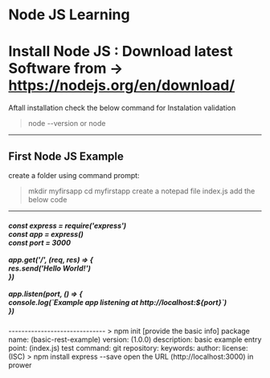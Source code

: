 # Node JS Learning

Install Node JS : Download latest Software from -> https://nodejs.org/en/download/
=====================
Aftall installation check the below command for Instalation validation
>node --version
or
>node
------------------------
First Node JS Example
-----
create a folder using command prompt: 
> mkdir myfirsapp
> cd myfirstapp
> create a notepad file index.js
  add the below code 
  ------------------------------------
  <h5>
  const express = require('express') <br>
  const app = express() <br>
  const port = 3000 <br>
<br>
  app.get('/', (req, res) => { <br>
    res.send('Hello World!') <br>
  }) <br>
<br>
  app.listen(port, () => { <br>
    console.log(`Example app listening at http://localhost:${port}`) <br>
  }) <br>
  </h5>
  ------------------------------
> npm init
[provide the basic info]
package name: (basic-rest-example) 
version: (1.0.0) 
description: basic example
entry point: (index.js) 
test command: 
git repository: 
keywords: 
author: 
license: (ISC) 
> npm install express --save
open the URL (http://localhost:3000) in prower


